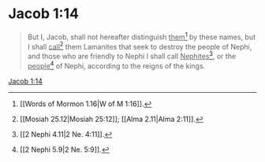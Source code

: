 # Jacob 1:14

> But I, Jacob, shall not hereafter distinguish <u>them</u>[^a] by these names, but I shall <u>call</u>[^b] them Lamanites that seek to destroy the people of Nephi, and those who are friendly to Nephi I shall call <u>Nephites</u>[^c], or the <u>people</u>[^d] of Nephi, according to the reigns of the kings.

[Jacob 1:14](https://www.churchofjesuschrist.org/study/scriptures/bofm/jacob/1?lang=eng&id=p14#p14)


[^a]: [[Words of Mormon 1.16|W of M 1:16]].  
[^b]: [[Mosiah 25.12|Mosiah 25:12]]; [[Alma 2.11|Alma 2:11]].  
[^c]: [[2 Nephi 4.11|2 Ne. 4:11]].  
[^d]: [[2 Nephi 5.9|2 Ne. 5:9]].  
